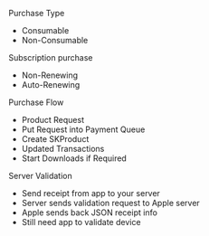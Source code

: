 Purchase Type

* Consumable
* Non-Consumable

Subscription purchase

* Non-Renewing
* Auto-Renewing

Purchase Flow

* Product Request
* Put Request into Payment Queue
* Create SKProduct
* Updated Transactions
* Start Downloads if Required

Server Validation

* Send receipt from app to your server
* Server sends validation request to Apple server
* Apple sends back JSON receipt info
* Still need app to validate device 



